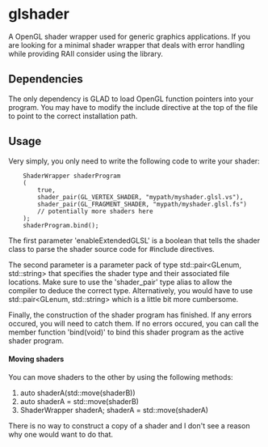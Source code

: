 # glshader

A OpenGL shader wrapper used for generic graphics applications. If you are looking for a minimal shader wrapper that deals with error handling while 
providing RAII consider using the library.

## Dependencies

The only dependency is GLAD to load OpenGL function pointers into your program. You may have to modify the include directive at the top of the file 
to point to the correct installation path.

## Usage

Very simply, you only need to write the following code to write your shader:

    	ShaderWrapper shaderProgram
		(
			true,
			shader_pair(GL_VERTEX_SHADER, "mypath/myshader.glsl.vs"),
			shader_pair(GL_FRAGMENT_SHADER, "mypath/myshader.glsl.fs")
            // potentially more shaders here
		);
		shaderProgram.bind();

The first parameter 'enableExtendedGLSL' is a boolean that tells the shader class to parse the shader source code for #include directives.

The second parameter is a parameter pack of type std::pair<GLenum, std::string> that specifies the shader type and their associated 
file locations. Make sure to use the 'shader_pair' type alias to allow the compiler to deduce the correct type. Alternatively, you would 
have to use std::pair<GLenum, std::string> which is a little bit more cumbersome. 

Finally, the construction of the shader program has finished. If any errors occured, you will need to catch them. If no errors occured,
you can call the member function 'bind(void)' to bind this shader program as the active shader program.

#### Moving shaders

You can move shaders to the other by using the following methods:

1. 
	auto shaderA(std::move(shaderB))
2. 
	auto shaderA = std::move(shaderB)
3. 
	ShaderWrapper shaderA;
	shaderA = std::move(shaderA)

There is no way to construct a copy of a shader and I don't see a reason why one would want to do that.